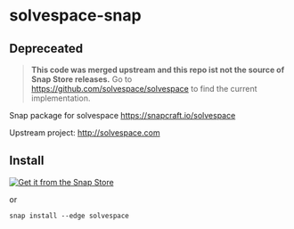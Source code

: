 # solvespace-snap

## Depreceated

> **This code was merged upstream and this repo ist not the source of Snap Store releases.**
> Go to https://github.com/solvespace/solvespace to find the current implementation.

Snap package for solvespace
https://snapcraft.io/solvespace

Upstream project: http://solvespace.com

## Install
[![Get it from the Snap Store](https://snapcraft.io/static/images/badges/en/snap-store-black.svg)](https://snapcraft.io/solvespace)

or
```
snap install --edge solvespace
```
